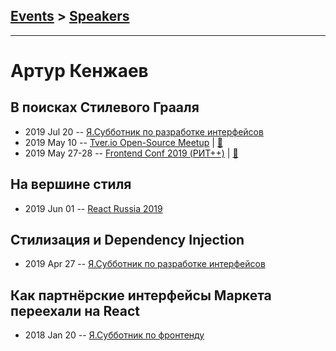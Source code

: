 ## [Events](../README.md) > [Speakers](../speakers.md)
---

# Артур Кенжаев

## В поисках Стилевого Грааля
- 2019 Jul 20 -- [Я.Субботник по разработке интерфейсов](https://events.yandex.ru/lib/talks/7517/)    
- 2019 May 10 -- [Tver.io Open-Source Meetup](https://youtu.be/b7vBKp8D0vs?list=PLiOxDlmyqigwsET23hypu15X7vTgxt00L)  | [:notebook:](http://tver.io/meetup/2019/05-open-source/kenzhaev/assets/player/KeynoteDHTMLPlayer.html)  
- 2019 May 27-28 -- [Frontend Conf 2019 (РИТ++)](https://www.youtube.com/watch?v=8URAubG1HQw)  | [:notebook:](https://www.dropbox.com/sh/kg71jju3yvj5jqw/AADKHelTWrkzjv8U8Kxo4Qoqa/FC.%20%D0%9C%D1%83%D0%BC%D0%B1%D0%B0%D0%B8/28.05/5.%D0%92%20%D0%BF%D0%BE%D0%B8%D1%81%D0%BA%D0%B0%D1%85%20%D0%A1%D1%82%D0%B8%D0%BB%D0%B5%D0%B2%D0%BE%D0%B3%D0%BE%20%D0%93%D1%80%D0%B0%D0%B0%D0%BB%D1%8F_%D0%90%D1%80%D1%82%D1%83%D1%80%20%D0%9A%D0%B5%D0%BD%D0%B6%D0%B0%D0%B5%D0%B2_%D0%B2%D0%B5%D1%80.2.key?dl=0)  
## На вершине стиля
- 2019 Jun 01 -- [React Russia 2019](https://www.youtube.com/watch?v=edcRISVmMxY)    
## Стилизация и Dependency Injection
- 2019 Apr 27 -- [Я.Субботник по разработке интерфейсов](https://events.yandex.ru/lib/talks/7252/)    
## Как партнёрские интерфейсы Маркета переехали на React
- 2018 Jan 20 -- [Я.Субботник по фронтенду](https://events.yandex.ru/lib/talks/5485/)    

